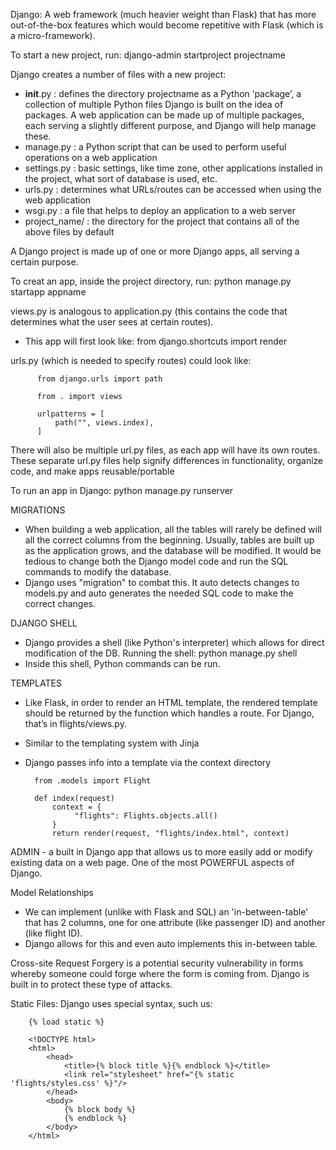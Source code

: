 Django: A web framework (much heavier weight than Flask) that has more out-of-the-box features 
which would become repetitive with Flask (which is a micro-framework).

To start a new project, run: django-admin startproject projectname

Django creates a number of files with a new project:

  - __init__.py : defines the directory projectname as a Python ‘package’, a collection of multiple Python files
  Django is built on the idea of packages. A web application can be made up of multiple packages, each serving a 
  slightly different purpose, and Django will help manage these.
  - manage.py : a Python script that can be used to perform useful operations on a web application
  - settings.py : basic settings, like time zone, other applications installed in the project, what sort 
  of database is used, etc.
  - urls.py : determines what URLs/routes can be accessed when using the web application
  - wsgi.py : a file that helps to deploy an application to a web server
  - project_name/ : the directory for the project that contains all of the above files by default

A Django project is made up of one or more Django apps, all serving a certain purpose.

To creat an app, inside the project directory, run: python manage.py startapp appname

views.py is analogous to application.py (this contains the code that determines what the user sees
at certain routes). 
- This app will first look like: from django.shortcuts import render

urls.py (which is needed to specify routes) could look like: 

          from django.urls import path

          from . import views

          urlpatterns = [
              path("", views.index),
          ]

There will also be multiple url.py files, as each app will have its own routes. These separate url.py
files help signify differences in functionality, organize code, and make apps reusable/portable 

To run an app in Django: python manage.py runserver

MIGRATIONS
- When building a web application, all the tables will rarely be defined will all the 
correct columns from the beginning. Usually, tables are built up as the application grows, 
and the database will be modified. It would be tedious to change both the Django model code 
and run the SQL commands to modify the database.
- Django uses "migration" to combat this. It auto detects changes to models.py and auto generates
the needed SQL code to make the correct changes. 

DJANGO SHELL
- Django provides a shell (like Python's interpreter) which allows for direct modification
of the DB. Running the shell: python manage.py shell
- Inside this shell, Python commands can be run. 

TEMPLATES
- Like Flask, in order to render an HTML template, the rendered template should be returned by 
the function which handles a route. For Django, that’s in flights/views.py.
- Similar to the templating system with Jinja
- Django passes info into a template via the context directory

        from .models import Flight

        def index(request)
            context = {
                 "flights": Flights.objects.all()
            }
            return render(request, "flights/index.html", context)
          
ADMIN - a built in Django app that allows us to more easily add or modify existing
data on a web page. One of the most POWERFUL aspects of Django. 

Model Relationships
- We can implement (unlike with Flask and SQL) an 'in-between-table' that has 2 columns,
one for one attribute (like passenger ID) and another (like flight ID).
- Django allows for this and even auto implements this in-between table. 

Cross-site Request Forgery is a potential security vulnerability in forms whereby someone 
could forge where the form is coming from. Django is built in to protect these type of attacks.

Static Files: Django uses special syntax, such us:

        {% load static %}

        <!DOCTYPE html>
        <html>
            <head>
                <title>{% block title %}{% endblock %}</title>
                <link rel="stylesheet" href="{% static 'flights/styles.css' %}"/>
            </head>
            <body>
                {% block body %}
                {% endblock %}
            </body>
        </html>




 
 
